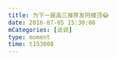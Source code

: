 ```yaml
---
title: 为下一届高三推荐友阿楼顶😂
date: 2016-07-05 15:30:08
mCategories: [说说]
type: moment
time: t153008
---
```


<div id="pics-20160705153008"></div>

<script src="/lib/moment/pics.js"></script>
<script>
var data = [
    {"link": "2016-07-05_000001.jpeg", "type": "shuoshuo"}
];
picsRender(data, "pics-20160705153008");
</script>
